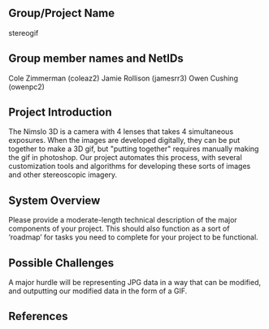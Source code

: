 ## Group/Project Name
stereogif

## Group member names and NetIDs
Cole Zimmerman (coleaz2)
Jamie Rollison (jamesrr3)
Owen Cushing (owenpc2)

## Project Introduction
The Nimslo 3D is a camera with 4 lenses that takes 4 simultaneous exposures. When the images are developed digitally, they can be put together to make a 3D gif, but "putting together" requires manually making the gif in photoshop. Our project automates this process, with several customization tools and algorithms for developing these sorts of images and other stereoscopic imagery.

## System Overview
Please provide a moderate-length technical description of the major components of your project. This should also function as a sort of ‘roadmap’ for tasks you need to complete for your project to be functional.

## Possible Challenges
A major hurdle will be representing JPG data in a way that can be modified, and outputting our modified data in the form of a GIF. 

## References
